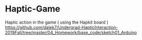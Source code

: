 # Haptic-Game
Haptic action in the game ( using the Hapkit board )
https://github.com/dalek7/Undergrad-HapticInteraction-2019Fall/tree/master/04_Homework/base_code/sketch01_Arduino
